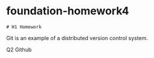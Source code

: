 # foundation-homework4
	# H1 Homework

 Git is an example of a distributed version control system.

Q2 Github

